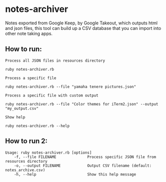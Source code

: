# notes-archiver

Notes exported from Google Keep, by Google Takeout, which outputs html and json files, this tool can build up a CSV database that you can import into other note taking apps.

## How to run:
```
Process all JSON files in resources directory

ruby notes-archiver.rb

Process a specific file

ruby notes-archiver.rb --file "yamaha tenere pictures.json"

Process a specific file with custom output

ruby notes-archiver.rb --file "Color themes for iTerm2.json" --output "my_output.csv"

Show help

ruby notes-archiver.rb --help
```

## How to run 2:

```
Usage: ruby notes-archiver.rb [options]
    -f, --file FILENAME              Process specific JSON file from resources directory
    -o, --output FILENAME            Output CSV filename (default: notes_archive.csv)
    -h, --help                       Show this help message
```
